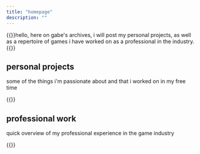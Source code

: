 ```yaml
---
title: "homepage"
description: ""
---
```


{{<lead>}}hello, here on gabe's archives, i will post my personal projects, as well as a repertoire of games i have worked on as a professional in the industry.{{<lead>}}

## personal projects
some of the things i'm passionate about and that i worked on in my free time

{{<list limit=10 title=" " where="Type" value="personal">}}

## professional work
quick overview of my professional experience in the game industry

{{<list limit=10 title=" " where="Type" value="professional">}}